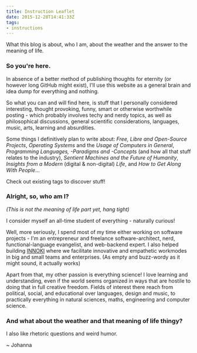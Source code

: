 ```yaml
---
title: Instruction Leaflet
date: 2015-12-28T14:41:33Z
tags:
- instructions
---
```


What this blog is about, who I am, about the weather and the answer to the meaning of life.

<!--more-->

### So you're here.

In absence of a better method of publishing thoughts for eternity (or however long GitHub might exist), I'll use this website as a general brain and idea dump for everything and nothing.

So what you can and will find here, is stuff that I personally considered interesting, thought provoking, funny, smart or otherwise worthwhile posting - which probably involves techy and nerdy topics, as well as philosophical discussions, general scientific considerations, languages, music, arts, learning and absurdities.

Some things I definitively plan to write about: _Free, Libre and Open-Source Projects_, _Operating Systems_ and the _Usage of Computers in General_, _Programming Languages, -Paradigms and -Concepts_ (and how all that stuff relates to the industry), _Sentient Machines and the Future of Humanity_, _Insights from a Modern_ (digital & non-digital) _Life_, and _How to Get Along With People_...

Check out existing tags to discover stuff!

### Alright, so, who am I?

_(This is not the meaning of life part yet, hang tight)_

I consider myself an all-time student of everything - naturally curious!

Well, more seriously, I spend most of my time either working on software projects - I'm an entrepreneur and freelance software-architect, nerd, functional-language evangelist, and web-backend expert.
I also helped building [INNOKI](http://innoki.de) where we facilitate innovative and empathetic workmodes in big and small teams and enterprises. (As empty and buzz-wordy as it might sound, it actually works)

Apart from that, my other passion is everything science!
I love learning and understanding, even if the world seems organized in ways that are hostile to doing that in full creative freedom.
Fields of interest there reach from political, social, and educational over languages, design and music, to practically everything in natural sciences, maths, engineering and computer science.

### And what about the weather and that meaning of life thingy?

I also like rhetoric questions and weird humor.

~ Johanna
